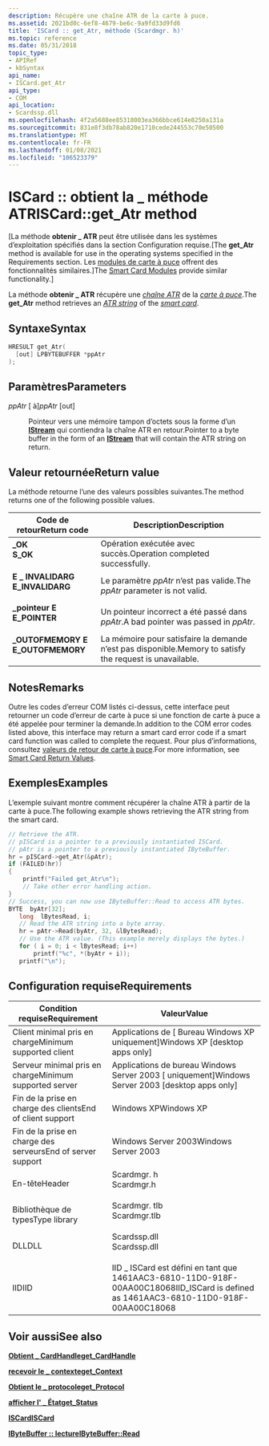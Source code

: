```yaml
---
description: Récupère une chaîne ATR de la carte à puce.
ms.assetid: 2021bd0c-6ef8-4679-be6c-9a9fd33d9fd6
title: 'ISCard :: get_Atr, méthode (Scardmgr. h)'
ms.topic: reference
ms.date: 05/31/2018
topic_type:
- APIRef
- kbSyntax
api_name:
- ISCard.get_Atr
api_type:
- COM
api_location:
- Scardssp.dll
ms.openlocfilehash: 4f2a5688ee85318003ea366bbce614e8250a131a
ms.sourcegitcommit: 831e8f3db78ab820e1710cede244553c70e50500
ms.translationtype: MT
ms.contentlocale: fr-FR
ms.lasthandoff: 01/08/2021
ms.locfileid: "106523379"
---
```

# <a name="iscardget_atr-method"></a><span data-ttu-id="7d41a-103">ISCard :: obtient la \_ méthode ATR</span><span class="sxs-lookup"><span data-stu-id="7d41a-103">ISCard::get\_Atr method</span></span>

<span data-ttu-id="7d41a-104">\[La méthode **obtenir \_ ATR** peut être utilisée dans les systèmes d’exploitation spécifiés dans la section Configuration requise.</span><span class="sxs-lookup"><span data-stu-id="7d41a-104">\[The **get\_Atr** method is available for use in the operating systems specified in the Requirements section.</span></span> <span data-ttu-id="7d41a-105">Les [modules de carte à puce](/previous-versions/windows/desktop/secsmart/smart-card-modules) offrent des fonctionnalités similaires.\]</span><span class="sxs-lookup"><span data-stu-id="7d41a-105">The [Smart Card Modules](/previous-versions/windows/desktop/secsmart/smart-card-modules) provide similar functionality.\]</span></span>

<span data-ttu-id="7d41a-106">La méthode **obtenir \_ ATR** récupère une [*chaîne ATR*](../secgloss/a-gly.md) de la [*carte à puce*](../secgloss/s-gly.md).</span><span class="sxs-lookup"><span data-stu-id="7d41a-106">The **get\_Atr** method retrieves an [*ATR string*](../secgloss/a-gly.md) of the [*smart card*](../secgloss/s-gly.md).</span></span>

## <a name="syntax"></a><span data-ttu-id="7d41a-107">Syntaxe</span><span class="sxs-lookup"><span data-stu-id="7d41a-107">Syntax</span></span>


```C++
HRESULT get_Atr(
  [out] LPBYTEBUFFER *ppAtr
);
```



## <a name="parameters"></a><span data-ttu-id="7d41a-108">Paramètres</span><span class="sxs-lookup"><span data-stu-id="7d41a-108">Parameters</span></span>

<dl> <dt>

<span data-ttu-id="7d41a-109">*ppAtr* \[ à\]</span><span class="sxs-lookup"><span data-stu-id="7d41a-109">*ppAtr* \[out\]</span></span>
</dt> <dd>

<span data-ttu-id="7d41a-110">Pointeur vers une mémoire tampon d’octets sous la forme d’un [**IStream**](/windows/win32/api/objidl/nn-objidl-istream) qui contiendra la chaîne ATR en retour.</span><span class="sxs-lookup"><span data-stu-id="7d41a-110">Pointer to a byte buffer in the form of an [**IStream**](/windows/win32/api/objidl/nn-objidl-istream) that will contain the ATR string on return.</span></span>

</dd> </dl>

## <a name="return-value"></a><span data-ttu-id="7d41a-111">Valeur retournée</span><span class="sxs-lookup"><span data-stu-id="7d41a-111">Return value</span></span>

<span data-ttu-id="7d41a-112">La méthode retourne l’une des valeurs possibles suivantes.</span><span class="sxs-lookup"><span data-stu-id="7d41a-112">The method returns one of the following possible values.</span></span>



| <span data-ttu-id="7d41a-113">Code de retour</span><span class="sxs-lookup"><span data-stu-id="7d41a-113">Return code</span></span>                                                                                   | <span data-ttu-id="7d41a-114">Description</span><span class="sxs-lookup"><span data-stu-id="7d41a-114">Description</span></span>                                              |
|-----------------------------------------------------------------------------------------------|----------------------------------------------------------|
| <dl> <span data-ttu-id="7d41a-115"><dt>**\_OK**</dt></span><span class="sxs-lookup"><span data-stu-id="7d41a-115"><dt>**S\_OK**</dt></span></span> </dl>          | <span data-ttu-id="7d41a-116">Opération exécutée avec succès.</span><span class="sxs-lookup"><span data-stu-id="7d41a-116">Operation completed successfully.</span></span><br/>             |
| <dl> <span data-ttu-id="7d41a-117"><dt>**E \_ INVALIDARG**</dt></span><span class="sxs-lookup"><span data-stu-id="7d41a-117"><dt>**E\_INVALIDARG**</dt></span></span> </dl>  | <span data-ttu-id="7d41a-118">Le paramètre *ppAtr* n’est pas valide.</span><span class="sxs-lookup"><span data-stu-id="7d41a-118">The *ppAtr* parameter is not valid.</span></span><br/>           |
| <dl> <span data-ttu-id="7d41a-119"><dt>**\_pointeur E**</dt></span><span class="sxs-lookup"><span data-stu-id="7d41a-119"><dt>**E\_POINTER**</dt></span></span> </dl>     | <span data-ttu-id="7d41a-120">Un pointeur incorrect a été passé dans *ppAtr*.</span><span class="sxs-lookup"><span data-stu-id="7d41a-120">A bad pointer was passed in *ppAtr*.</span></span><br/>          |
| <dl> <span data-ttu-id="7d41a-121"><dt>**\_OUTOFMEMORY E**</dt></span><span class="sxs-lookup"><span data-stu-id="7d41a-121"><dt>**E\_OUTOFMEMORY**</dt></span></span> </dl> | <span data-ttu-id="7d41a-122">La mémoire pour satisfaire la demande n’est pas disponible.</span><span class="sxs-lookup"><span data-stu-id="7d41a-122">Memory to satisfy the request is unavailable.</span></span><br/> |



 

## <a name="remarks"></a><span data-ttu-id="7d41a-123">Notes</span><span class="sxs-lookup"><span data-stu-id="7d41a-123">Remarks</span></span>

<span data-ttu-id="7d41a-124">Outre les codes d’erreur COM listés ci-dessus, cette interface peut retourner un code d’erreur de carte à puce si une fonction de carte à puce a été appelée pour terminer la demande.</span><span class="sxs-lookup"><span data-stu-id="7d41a-124">In addition to the COM error codes listed above, this interface may return a smart card error code if a smart card function was called to complete the request.</span></span> <span data-ttu-id="7d41a-125">Pour plus d’informations, consultez [valeurs de retour de carte à puce](authentication-return-values.md).</span><span class="sxs-lookup"><span data-stu-id="7d41a-125">For more information, see [Smart Card Return Values](authentication-return-values.md).</span></span>

## <a name="examples"></a><span data-ttu-id="7d41a-126">Exemples</span><span class="sxs-lookup"><span data-stu-id="7d41a-126">Examples</span></span>

<span data-ttu-id="7d41a-127">L’exemple suivant montre comment récupérer la chaîne ATR à partir de la carte à puce.</span><span class="sxs-lookup"><span data-stu-id="7d41a-127">The following example shows retrieving the ATR string from the smart card.</span></span>


```C++
// Retrieve the ATR.
// pISCard is a pointer to a previously instantiated ISCard.
// pAtr is a pointer to a previously instantiated IByteBuffer.
hr = pISCard->get_Atr(&pAtr);
if (FAILED(hr))
{
    printf("Failed get_Atr\n");
    // Take other error handling action.
}
// Success, you can now use IByteBuffer::Read to access ATR bytes.
BYTE  byAtr[32];
   long  lBytesRead, i;
   // Read the ATR string into a byte array.
   hr = pAtr->Read(byAtr, 32, &lBytesRead);
   // Use the ATR value. (This example merely displays the bytes.)
   for ( i = 0; i < lBytesRead; i++)
       printf("%c", *(byAtr + i));
   printf("\n");
```



## <a name="requirements"></a><span data-ttu-id="7d41a-128">Configuration requise</span><span class="sxs-lookup"><span data-stu-id="7d41a-128">Requirements</span></span>



| <span data-ttu-id="7d41a-129">Condition requise</span><span class="sxs-lookup"><span data-stu-id="7d41a-129">Requirement</span></span> | <span data-ttu-id="7d41a-130">Valeur</span><span class="sxs-lookup"><span data-stu-id="7d41a-130">Value</span></span> |
|-------------------------------------|-----------------------------------------------------------------------------------------|
| <span data-ttu-id="7d41a-131">Client minimal pris en charge</span><span class="sxs-lookup"><span data-stu-id="7d41a-131">Minimum supported client</span></span><br/> | <span data-ttu-id="7d41a-132">Applications de \[ Bureau Windows XP uniquement\]</span><span class="sxs-lookup"><span data-stu-id="7d41a-132">Windows XP \[desktop apps only\]</span></span><br/>                                             |
| <span data-ttu-id="7d41a-133">Serveur minimal pris en charge</span><span class="sxs-lookup"><span data-stu-id="7d41a-133">Minimum supported server</span></span><br/> | <span data-ttu-id="7d41a-134">Applications de bureau Windows Server 2003 \[ uniquement\]</span><span class="sxs-lookup"><span data-stu-id="7d41a-134">Windows Server 2003 \[desktop apps only\]</span></span><br/>                                    |
| <span data-ttu-id="7d41a-135">Fin de la prise en charge des clients</span><span class="sxs-lookup"><span data-stu-id="7d41a-135">End of client support</span></span><br/>    | <span data-ttu-id="7d41a-136">Windows XP</span><span class="sxs-lookup"><span data-stu-id="7d41a-136">Windows XP</span></span><br/>                                                                   |
| <span data-ttu-id="7d41a-137">Fin de la prise en charge des serveurs</span><span class="sxs-lookup"><span data-stu-id="7d41a-137">End of server support</span></span><br/>    | <span data-ttu-id="7d41a-138">Windows Server 2003</span><span class="sxs-lookup"><span data-stu-id="7d41a-138">Windows Server 2003</span></span><br/>                                                          |
| <span data-ttu-id="7d41a-139">En-tête</span><span class="sxs-lookup"><span data-stu-id="7d41a-139">Header</span></span><br/>                   | <dl> <span data-ttu-id="7d41a-140"><dt>Scardmgr. h</dt></span><span class="sxs-lookup"><span data-stu-id="7d41a-140"><dt>Scardmgr.h</dt></span></span> </dl>   |
| <span data-ttu-id="7d41a-141">Bibliothèque de types</span><span class="sxs-lookup"><span data-stu-id="7d41a-141">Type library</span></span><br/>             | <dl> <span data-ttu-id="7d41a-142"><dt>Scardmgr. tlb</dt></span><span class="sxs-lookup"><span data-stu-id="7d41a-142"><dt>Scardmgr.tlb</dt></span></span> </dl> |
| <span data-ttu-id="7d41a-143">DLL</span><span class="sxs-lookup"><span data-stu-id="7d41a-143">DLL</span></span><br/>                      | <dl> <span data-ttu-id="7d41a-144"><dt>Scardssp.dll</dt></span><span class="sxs-lookup"><span data-stu-id="7d41a-144"><dt>Scardssp.dll</dt></span></span> </dl> |
| <span data-ttu-id="7d41a-145">IID</span><span class="sxs-lookup"><span data-stu-id="7d41a-145">IID</span></span><br/>                      | <span data-ttu-id="7d41a-146">IID \_ ISCard est défini en tant que 1461AAC3-6810-11D0-918F-00AA00C18068</span><span class="sxs-lookup"><span data-stu-id="7d41a-146">IID\_ISCard is defined as 1461AAC3-6810-11D0-918F-00AA00C18068</span></span><br/>               |



## <a name="see-also"></a><span data-ttu-id="7d41a-147">Voir aussi</span><span class="sxs-lookup"><span data-stu-id="7d41a-147">See also</span></span>

<dl> <dt>

[<span data-ttu-id="7d41a-148">**Obtient \_ CardHandle**</span><span class="sxs-lookup"><span data-stu-id="7d41a-148">**get\_CardHandle**</span></span>](iscard-get-cardhandle.md)
</dt> <dt>

[<span data-ttu-id="7d41a-149">**recevoir le \_ contexte**</span><span class="sxs-lookup"><span data-stu-id="7d41a-149">**get\_Context**</span></span>](iscard-get-context.md)
</dt> <dt>

[<span data-ttu-id="7d41a-150">**Obtient le \_ protocole**</span><span class="sxs-lookup"><span data-stu-id="7d41a-150">**get\_Protocol**</span></span>](iscard-get-protocol.md)
</dt> <dt>

[<span data-ttu-id="7d41a-151">**afficher l' \_ État**</span><span class="sxs-lookup"><span data-stu-id="7d41a-151">**get\_Status**</span></span>](iscard-get-status.md)
</dt> <dt>

[<span data-ttu-id="7d41a-152">**ISCard**</span><span class="sxs-lookup"><span data-stu-id="7d41a-152">**ISCard**</span></span>](iscard.md)
</dt> <dt>

[<span data-ttu-id="7d41a-153">**IByteBuffer :: lecture**</span><span class="sxs-lookup"><span data-stu-id="7d41a-153">**IByteBuffer::Read**</span></span>](ibytebuffer-read.md)
</dt> </dl>

 

 
